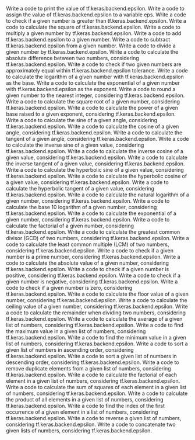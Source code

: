 Write a code to print the value of tf.keras.backend.epsilon.
Write a code to assign the value of tf.keras.backend.epsilon to a variable eps.
Write a code to check if a given number is greater than tf.keras.backend.epsilon.
Write a code to calculate the square of tf.keras.backend.epsilon.
Write a code to multiply a given number by tf.keras.backend.epsilon.
Write a code to add tf.keras.backend.epsilon to a given number.
Write a code to subtract tf.keras.backend.epsilon from a given number.
Write a code to divide a given number by tf.keras.backend.epsilon.
Write a code to calculate the absolute difference between two numbers, considering tf.keras.backend.epsilon.
Write a code to check if two given numbers are approximately equal within tf.keras.backend.epsilon tolerance.
Write a code to calculate the logarithm of a given number with tf.keras.backend.epsilon as the base.
Write a code to calculate the exponential of a given number with tf.keras.backend.epsilon as the exponent.
Write a code to round a given number to the nearest integer, considering tf.keras.backend.epsilon.
Write a code to calculate the square root of a given number, considering tf.keras.backend.epsilon.
Write a code to calculate the power of a given base raised to a given exponent, considering tf.keras.backend.epsilon.
Write a code to calculate the sine of a given angle, considering tf.keras.backend.epsilon.
Write a code to calculate the cosine of a given angle, considering tf.keras.backend.epsilon.
Write a code to calculate the tangent of a given angle, considering tf.keras.backend.epsilon.
Write a code to calculate the inverse sine of a given value, considering tf.keras.backend.epsilon.
Write a code to calculate the inverse cosine of a given value, considering tf.keras.backend.epsilon.
Write a code to calculate the inverse tangent of a given value, considering tf.keras.backend.epsilon.
Write a code to calculate the hyperbolic sine of a given value, considering tf.keras.backend.epsilon.
Write a code to calculate the hyperbolic cosine of a given value, considering tf.keras.backend.epsilon.
Write a code to calculate the hyperbolic tangent of a given value, considering tf.keras.backend.epsilon.
Write a code to calculate the natural logarithm of a given number, considering tf.keras.backend.epsilon.
Write a code to calculate the base 10 logarithm of a given number, considering tf.keras.backend.epsilon.
Write a code to calculate the exponential of a given number, considering tf.keras.backend.epsilon.
Write a code to calculate the factorial of a given number, considering tf.keras.backend.epsilon.
Write a code to calculate the greatest common divisor (GCD) of two numbers, considering tf.keras.backend.epsilon.
Write a code to calculate the least common multiple (LCM) of two numbers, considering tf.keras.backend.epsilon.
Write a code to check if a given number is a prime number, considering tf.keras.backend.epsilon.
Write a code to calculate the absolute value of a given number, considering tf.keras.backend.epsilon.
Write a code to check if a given number is positive, considering tf.keras.backend.epsilon.
Write a code to check if a given number is negative, considering tf.keras.backend.epsilon.
Write a code to check if a given number is zero, considering tf.keras.backend.epsilon.
Write a code to calculate the floor value of a given number, considering tf.keras.backend.epsilon.
Write a code to calculate the ceiling value of a given number, considering tf.keras.backend.epsilon.
Write a code to calculate the remainder when dividing two numbers, considering tf.keras.backend.epsilon.
Write a code to calculate the average of a given list of numbers, considering tf.keras.backend.epsilon.
Write a code to find the maximum value in a given list of numbers, considering tf.keras.backend.epsilon.
Write a code to find the minimum value in a given list of numbers, considering tf.keras.backend.epsilon.
Write a code to sort a given list of numbers in ascending order, considering tf.keras.backend.epsilon.
Write a code to sort a given list of numbers in descending order, considering tf.keras.backend.epsilon.
Write a code to remove duplicate elements from a given list of numbers, considering tf.keras.backend.epsilon.
Write a code to calculate the factorial of each element in a given list of numbers, considering tf.keras.backend.epsilon.
Write a code to calculate the sum of squares of each element in a given list of numbers, considering tf.keras.backend.epsilon.
Write a code to calculate the product of all elements in a given list of numbers, considering tf.keras.backend.epsilon.
Write a code to find the index of the first occurrence of a given element in a list of numbers, considering tf.keras.backend.epsilon.
Write a code to reverse a given list of numbers, considering tf.keras.backend.epsilon.
Write a code to concatenate two given lists of numbers, considering tf.keras.backend.epsilon.